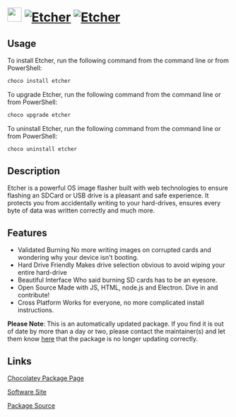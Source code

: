 ﻿# <img src="https://cdn.jsdelivr.net/gh/mkevenaar/chocolatey-packages@1d7d171cf348280ab9a726c33f980843b9bd1757/icons/etcher.png" width="32" height="32"/> [![Etcher](https://img.shields.io/chocolatey/v/etcher.svg?label=Etcher)](https://community.chocolatey.org/packages/etcher) [![Etcher](https://img.shields.io/chocolatey/dt/etcher.svg)](https://community.chocolatey.org/packages/etcher)

## Usage

To install Etcher, run the following command from the command line or from PowerShell:

```powershell
choco install etcher
```

To upgrade Etcher, run the following command from the command line or from PowerShell:

```powershell
choco upgrade etcher
```

To uninstall Etcher, run the following command from the command line or from PowerShell:

```powershell
choco uninstall etcher
```

## Description

Etcher is a powerful OS image flasher built with web technologies to ensure flashing an SDCard or USB drive is a pleasant and safe experience. It protects you from accidentally writing to your hard-drives, ensures every byte of data was written correctly and much more.

## Features

- Validated Burning
No more writing images on corrupted cards and wondering why your device isn't booting.
- Hard Drive Friendly
Makes drive selection obvious to avoid wiping your entire hard-drive
- Beautiful Interface
Who said burning SD cards has to be an eyesore.
- Open Source
Made with JS, HTML, node.js and Electron. Dive in and contribute!
- Cross Platform
Works for everyone, no more complicated install instructions.

**Please Note**: This is an automatically updated package. If you find it is
out of date by more than a day or two, please contact the maintainer(s) and
let them know [here](https://github.com/mkevenaar/chocolatey-packages/issues) that the package is no longer updating correctly.


## Links

[Chocolatey Package Page](https://community.chocolatey.org/packages/etcher)

[Software Site](https://etcher.io)

[Package Source](https://github.com/mkevenaar/chocolatey-packages/tree/master/automatic/etcher)

